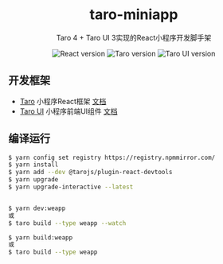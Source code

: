 <h1 align="center">taro-miniapp</h1>

<div align="center">
Taro 4 + Taro UI 3实现的React小程序开发脚手架
<p align="center">
<img src="https://img.shields.io/badge/React-18.3.1-brightgreen" alt="React version"/>
<img src="https://img.shields.io/badge/Taro-4.0.5-brightgreen" alt="Taro version"/>
<img src="https://img.shields.io/badge/Taro UI-3.3.0-brightgreen" alt="Taro UI version"/> 
</p>
</div>

## 开发框架
- [Taro](https://github.com/nervjs/taro) 小程序React框架 [文档](https://taro-docs.jd.com/docs/next/GETTING-STARTED)
- [Taro UI](https://github.com/NervJS/taro-ui) 小程序前端UI组件 [文档](https://taro-ui.jd.com/#/docs/introduction)

## 编译运行

```bash
$ yarn config set registry https://registry.npmmirror.com/
$ yarn install
$ yarn add --dev @tarojs/plugin-react-devtools
$ yarn upgrade  
$ yarn upgrade-interactive --latest


$ yarn dev:weapp
或
$ taro build --type weapp --watch

$ yarn build:weapp
或
$ taro build --type weapp
```